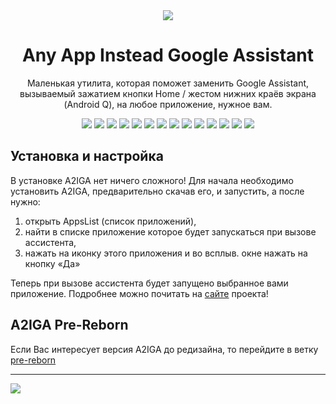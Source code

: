 <div align="center">
  <img src="https://github.com/rx1310/a2iga/blob/master/app/src/main/res/mipmap-xxxhdpi/ic_launcher_foreground.png?raw=true">
  <h1>Any App Instead Google Assistant</h1>
  <p>Маленькая утилита, которая поможет заменить Google Assistant, вызываемый зажатием кнопки Home / жестом нижних краёв экрана (Android Q), на любое приложение, нужное вам.</p>
  <p>
    <img src="https://img.shields.io/badge/min%20api%20level-22%2B-brightgreen?style=flat">
    <img src="https://visitor-badge.laobi.icu/badge?page_id=rx1310.a2iga">
    <a href="https://github.com/rx1310/a2iga/releases"><img src="https://img.shields.io/github/v/release/rx1310/a2iga"></a>
    <a href="https://github.com/rx1310/a2iga/blob/master/LICENSE"><img src="https://img.shields.io/github/license/rx1310/a2iga"></a>
    <img src="https://img.shields.io/github/downloads/rx1310/a2iga/total">
    <img src="https://img.shields.io/github/languages/code-size/rx1310/a2iga">
    <img src="https://img.shields.io/github/repo-size/rx1310/a2iga">
    <img src="https://img.shields.io/github/languages/count/rx1310/a2iga">
    <img src="https://img.shields.io/github/languages/top/rx1310/a2iga">
    <img src="https://img.shields.io/github/stars/rx1310/a2iga">
    <img src="https://img.shields.io/github/watchers/rx1310/a2iga">
    <img src="https://img.shields.io/github/forks/rx1310/a2iga">
    <img src="https://img.shields.io/github/release-date/rx1310/a2iga">
    <a href="https://github.com/rx1310/a2iga/commits/master"><img src="https://img.shields.io/github/last-commit/rx1310/a2iga"></a>
  </p>
  
</div>

## Установка и настройка
В установке A2IGA нет ничего сложного! Для начала необходимо установить A2IGA, предварительно скачав его, и запустить, а после нужно:
1. открыть AppsList (список приложений),
2. найти в списке приложение которое будет запускаться при вызове ассистента,
3. нажать на иконку этого приложения и во всплыв. окне нажать на кнопку «Да»

Теперь при вызове ассистента будет запущено выбранное вами приложение. Подробнее можно почитать на [сайте](https://rx1310.github.io/docs/a2iga/faq.html#install) проекта!

## A2IGA Pre-Reborn
Если Вас интересует версия A2IGA до редизайна, то перейдите в ветку [pre-reborn](https://github.com/rx1310/a2iga/tree/pre-reborn)

---

![](https://img.shields.io/badge/Any%20App%20Instead%20Google%20Assistant-A2IGA-8ab4f8)
